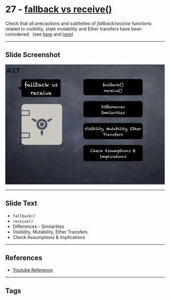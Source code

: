# 27 - [fallback vs receive()](fallback%20vs%20receive().md)
Check that all precautions and subtleties of _fallback_/_receive_ functions related to visibility, state mutability and Ether transfers have been considered.  (see [here](https://docs.soliditylang.org/en/latest/contracts.html#fallback-function) and [here](https://docs.soliditylang.org/en/latest/contracts.html#receive-ether-function))

___
## Slide Screenshot
![027.png](../../images/pitfalls_and_best_practices101/027.png)
___
## Slide Text
- `fallback()` 
- `receive()`
- Differences - Similarities
- Visibility, Mutability, Ether Transfers
- Check Assumptions & Implications
___
## References
- [Youtube Reference](https://youtu.be/fgXuHaZDenU?t=624)
___
## Tags